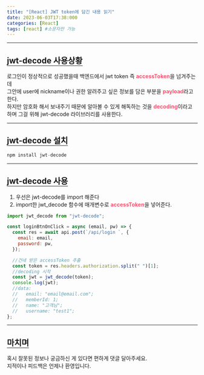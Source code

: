 ```yaml
---
title: "[React] JWT token에 담긴 내용 읽기"
date: 2023-06-03T17:38:000
categories: [React]
tags: [react] #소문자만 가능
---
```


---

## <b style="border-bottom:2px solid gray">jwt-decode 사용상황</b>

로그인이 정상적으로 성공했을때 백엔드에서 jwt token 즉 <b style="color:#ff526f">accessToken</b>을 넘겨주는데<br/> 그안에 user에 nickname이나 권한 알려주고 싶은 정보를 담은 부분을 <b style="color:#ff526f">payload</b>라고 한다.<br/> 하지만 암호화 해서 보내주기 때문에 알아볼 수 있게 해독하는 것을 <b style="color:#ff526f">decoding</b>이라고 하며 그걸 위해 jwt-decode 라이브러리를 사용한다.

---

## <b style="border-bottom:2px solid gray">jwt-decode 설치</b>

```js
npm install jwt-decode
```

---

## <b style="border-bottom:2px solid gray">jwt-decode 사용</b>

1. 우선은 jwt-decode를 import 해준다
2. import한 jwt_decode 함수에 매개변수로 <b style="color:#ff526f">accessToken</b>을 넣어준다.

```js
import jwt_decode from "jwt-decode";

const loginBtnOnClick = async (email, pw) => {
  const res = await api.post(`/api/login `, {
    email: email,
    password: pw,
  });

  //건네 받은 accessToken 추출
  const token = res.headers.authorization.split(" ")[1];
  //decoding 시작
  const jwt = jwt_decode(token);
  console.log(jwt);
  //data: 
  //   email: "email@email.com";
  //   memberId: 1;
  //   name: "고객님";
  //   username: "test1";
};
```

---

## <b style="border-bottom:2px solid gray"><b>마치며</b></b>

<P>혹시 잘못된 정보나 궁금하신 게 있다면 편하게 댓글 달아주세요.<br/>
지적이나 피드백은 언제나 환영입니다.</p>
